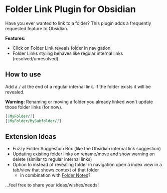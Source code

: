 # Folder Link Plugin for Obsidian

Have you ever wanted to link to a folder? This plugin adds a frequently requested feature to Obsidian.

**Features:**

-   Click on Folder Link reveals folder in navigation
-   Folder Links styling behaves like regular internal links (resolved/unresolved)

## How to use

Add a `/` at the end of a regular internal link. If the folder exists it will be revealed.

**Warning:** Renaming or moving a folder you already linked won't update those folder links (for now).

```markdown
[[MyFolder/]]
[[MyFolder/MySubfolder/]]
```

## Extension Ideas


-   Fuzzy Folder Suggestion Box (like the Obsidian internal link suggestion)
-   Updating existing folder links on rename/move and show warning on delete (similar to regular internal links)
- 	Option to instead of revealing folder in navigation open a index view in a tab/view that shows context of that folder
	- in combination with  [Folder Notes](https://github.com/LostPaul/obsidian-folder-notes)?
 


 ...feel free to share your ideas/wishes/needs!
